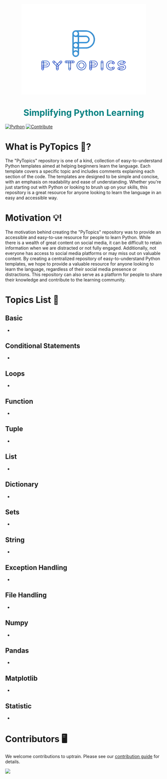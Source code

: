 <h4 align="center">
  <a href="#">
    <img width="400" src="ReadMe Setups/pytopic.png" alt="PyTopics">
  </a>
</h4>
<h1>
  <h1 align="center">
    <h1 align="center" style="color:teal">Simplifying Python Learning</h1>
  </h1>
</h1>

[![Python](https://img.shields.io/badge/Language-Python-blue.svg)](https://www.python.org/) [![Contribute](https://img.shields.io/badge/Contribute-Read-success.svg)](#)


# What is PyTopics 🤔?

The "PyTopics" repository is one of a kind, collection of easy-to-understand Python templates aimed at helping beginners learn the language. Each template covers a specific topic and includes comments explaining each section of the code. The templates are designed to be simple and concise, with an emphasis on readability and ease of understanding. Whether you're just starting out with Python or looking to brush up on your skills, this repository is a great resource for anyone looking to learn the language in an easy and accessible way.


# Motivation 💡!

The motivation behind creating the "PyTopics" repository was to provide an accessible and easy-to-use resource for people to learn Python. While there is a wealth of great content on social media, it can be difficult to retain information when we are distracted or not fully engaged. Additionally, not everyone has access to social media platforms or may miss out on valuable content. By creating a centralized repository of easy-to-understand Python templates, we hope to provide a valuable resource for anyone looking to learn the language, regardless of their social media presence or distractions. This repository can also serve as a platform for people to share their knowledge and contribute to the learning community.


# Topics List 📝 

## Basic
<ul>
    <li> <a href = "#">  </a> </l1>
</ul>


## Conditional Statements
<ul>
    <li> <a href = "#">  </a> </l1>
</ul>


## Loops
<ul>
    <li> <a href = "#"> </a> </l1>
</ul>


## Function
<ul>
    <li> <a href = "#"> </a> </l1>
</ul>


## Tuple
<ul>
    <li> <a href = "#"> </a> </l1>
</ul>


## List
<ul>
    <li> <a href = "#"> </a> </l1>
</ul>


## Dictionary
<ul>
    <li> <a href = "#"> </a> </l1>
</ul>


## Sets
<ul>
    <li> <a href = "#"> </a> </l1>
</ul>


## String
<ul>
    <li> <a href = "#"> </a> </l1>
</ul>


## Exception Handling
<ul>
    <li> <a href = "#"> </a> </l1>
</ul>


## File Handling
<ul>
    <li> <a href = "#"> </a> </l1>
</ul>


## Numpy
<ul>
    <li> <a href = "#"> </a> </l1>
</ul>


## Pandas
<ul>
    <li> <a href = "#"> </a> </l1>
</ul>


## Matplotlib
<ul>
    <li> <a href = "#"> </a> </l1>
</ul>


## Statistic
<ul>
    <li> <a href = "#"> </a> </l1>
</ul>


# Contributors 🖥️

We welcome contributions to uptrain. Please see our [contribution guide](https://github.com/PyTopics/Py-Topics/blob/main/CONTRIBUTING.md) for details.

<a href="https://github.com/PyTopics/Py-Topics/graphs/contributors">
  <img src="https://contrib.rocks/image?repo=PyTopics/Py-Topics" />
</a>
